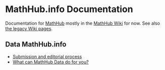# MathHub.info Documentation
Documentation for [MathHub](https://mathhub.info) mostly in the [MathHub Wiki](https://github.com/kohlhase/Documentation/wiki) for now.
See also [the legacy Wiki pages](legacy/Home). 

## Data MathHub.info

* [Submission and editorial process](data/overview/submission-editorial.md)
* [What can MathHub Data do for you?](data/overview/MHData-for-you.md)
